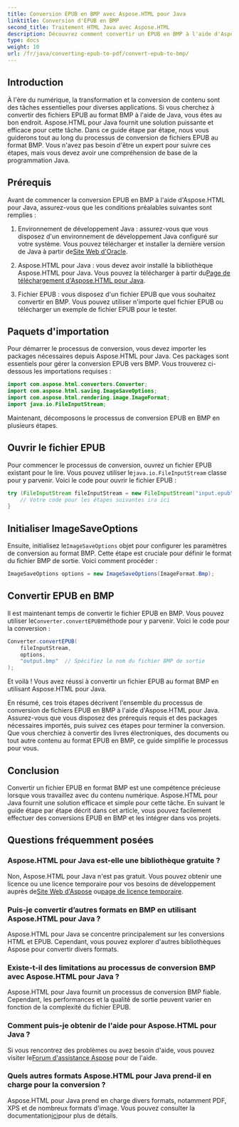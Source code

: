```yaml
---
title: Conversion EPUB en BMP avec Aspose.HTML pour Java
linktitle: Conversion d'EPUB en BMP
second_title: Traitement HTML Java avec Aspose.HTML
description: Découvrez comment convertir un EPUB en BMP à l'aide d'Aspose.HTML pour Java. Guide étape par étape pour une transformation efficace du contenu.
type: docs
weight: 10
url: /fr/java/converting-epub-to-pdf/convert-epub-to-bmp/
---
```


## Introduction

À l'ère du numérique, la transformation et la conversion de contenu sont des tâches essentielles pour diverses applications. Si vous cherchez à convertir des fichiers EPUB au format BMP à l'aide de Java, vous êtes au bon endroit. Aspose.HTML pour Java fournit une solution puissante et efficace pour cette tâche. Dans ce guide étape par étape, nous vous guiderons tout au long du processus de conversion de fichiers EPUB au format BMP. Vous n'avez pas besoin d'être un expert pour suivre ces étapes, mais vous devez avoir une compréhension de base de la programmation Java.

## Prérequis

Avant de commencer la conversion EPUB en BMP à l'aide d'Aspose.HTML pour Java, assurez-vous que les conditions préalables suivantes sont remplies :

1.  Environnement de développement Java : assurez-vous que vous disposez d'un environnement de développement Java configuré sur votre système. Vous pouvez télécharger et installer la dernière version de Java à partir de[Site Web d'Oracle](https://www.oracle.com/java/technologies/javase-downloads.html).

2.  Aspose.HTML pour Java : vous devez avoir installé la bibliothèque Aspose.HTML pour Java. Vous pouvez la télécharger à partir du[Page de téléchargement d'Aspose.HTML pour Java](https://releases.aspose.com/html/java/).

3. Fichier EPUB : vous disposez d'un fichier EPUB que vous souhaitez convertir en BMP. Vous pouvez utiliser n'importe quel fichier EPUB ou télécharger un exemple de fichier EPUB pour le tester.

## Paquets d'importation

Pour démarrer le processus de conversion, vous devez importer les packages nécessaires depuis Aspose.HTML pour Java. Ces packages sont essentiels pour gérer la conversion EPUB vers BMP. Vous trouverez ci-dessous les importations requises :

```java
import com.aspose.html.converters.Converter;
import com.aspose.html.saving.ImageSaveOptions;
import com.aspose.html.rendering.image.ImageFormat;
import java.io.FileInputStream;
```

Maintenant, décomposons le processus de conversion EPUB en BMP en plusieurs étapes.

## Ouvrir le fichier EPUB

 Pour commencer le processus de conversion, ouvrez un fichier EPUB existant pour le lire. Vous pouvez utiliser le`java.io.FileInputStream` classe pour y parvenir. Voici le code pour ouvrir le fichier EPUB :

```java
try (FileInputStream fileInputStream = new FileInputStream("input.epub")) {
    // Votre code pour les étapes suivantes ira ici
}
```

## Initialiser ImageSaveOptions

 Ensuite, initialisez le`ImageSaveOptions` objet pour configurer les paramètres de conversion au format BMP. Cette étape est cruciale pour définir le format du fichier BMP de sortie. Voici comment procéder :

```java
ImageSaveOptions options = new ImageSaveOptions(ImageFormat.Bmp);
```

## Convertir EPUB en BMP

 Il est maintenant temps de convertir le fichier EPUB en BMP. Vous pouvez utiliser le`Converter.convertEPUB`méthode pour y parvenir. Voici le code pour la conversion :

```java
Converter.convertEPUB(
    fileInputStream,
    options,
    "output.bmp"  // Spécifiez le nom du fichier BMP de sortie
);
```

Et voilà ! Vous avez réussi à convertir un fichier EPUB au format BMP en utilisant Aspose.HTML pour Java.

En résumé, ces trois étapes décrivent l'ensemble du processus de conversion de fichiers EPUB en BMP à l'aide d'Aspose.HTML pour Java. Assurez-vous que vous disposez des prérequis requis et des packages nécessaires importés, puis suivez ces étapes pour terminer la conversion. Que vous cherchiez à convertir des livres électroniques, des documents ou tout autre contenu au format EPUB en BMP, ce guide simplifie le processus pour vous.

## Conclusion

Convertir un fichier EPUB en format BMP est une compétence précieuse lorsque vous travaillez avec du contenu numérique. Aspose.HTML pour Java fournit une solution efficace et simple pour cette tâche. En suivant le guide étape par étape décrit dans cet article, vous pouvez facilement effectuer des conversions EPUB en BMP et les intégrer dans vos projets.

## Questions fréquemment posées

### Aspose.HTML pour Java est-elle une bibliothèque gratuite ?
Non, Aspose.HTML pour Java n'est pas gratuit. Vous pouvez obtenir une licence ou une licence temporaire pour vos besoins de développement auprès de[Site Web d'Aspose](https://purchase.aspose.com/buy) ou[page de licence temporaire](https://purchase.aspose.com/temporary-license/).

### Puis-je convertir d’autres formats en BMP en utilisant Aspose.HTML pour Java ?
Aspose.HTML pour Java se concentre principalement sur les conversions HTML et EPUB. Cependant, vous pouvez explorer d'autres bibliothèques Aspose pour convertir divers formats.

### Existe-t-il des limitations au processus de conversion BMP avec Aspose.HTML pour Java ?
Aspose.HTML pour Java fournit un processus de conversion BMP fiable. Cependant, les performances et la qualité de sortie peuvent varier en fonction de la complexité du fichier EPUB.

### Comment puis-je obtenir de l'aide pour Aspose.HTML pour Java ?
 Si vous rencontrez des problèmes ou avez besoin d'aide, vous pouvez visiter le[Forum d'assistance Aspose](https://forum.aspose.com/) pour de l'aide.

### Quels autres formats Aspose.HTML pour Java prend-il en charge pour la conversion ?
 Aspose.HTML pour Java prend en charge divers formats, notamment PDF, XPS et de nombreux formats d'image. Vous pouvez consulter la documentation[ici](https://reference.aspose.com/html/java/)pour plus de détails.
